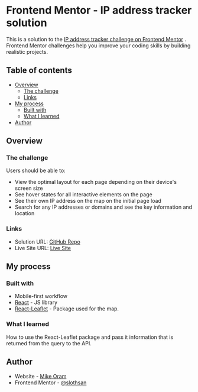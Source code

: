 # Frontend Mentor - IP address tracker solution

This is a solution to
the [IP address tracker challenge on Frontend Mentor](https://www.frontendmentor.io/challenges/ip-address-tracker-I8-0yYAH0)
. Frontend Mentor challenges help you improve your coding skills by building realistic projects.

## Table of contents

- [Overview](#overview)
    - [The challenge](#the-challenge)
    - [Links](#links)
- [My process](#my-process)
    - [Built with](#built-with)
    - [What I learned](#what-i-learned)
- [Author](#author)

## Overview

### The challenge

Users should be able to:

- View the optimal layout for each page depending on their device's screen size
- See hover states for all interactive elements on the page
- See their own IP address on the map on the initial page load
- Search for any IP addresses or domains and see the key information and location

### Links

- Solution URL: [GitHub Repo](https://github.com/SlothSan)
- Live Site URL: [Live Site](https://slothsan.github.io/front-end-mentor-ip-address-tracker/)

## My process

### Built with

- Mobile-first workflow
- [React](https://reactjs.org/) - JS library
- [React-Leaflet](https://react-leaflet.js.org/) - Package used for the map.

### What I learned

How to use the React-Leaflet package and pass it information that is returned from the query to the API.

## Author

- Website - [Mike Oram](https://www.mike-oram.co.uk)
- Frontend Mentor - [@slothsan](https://www.frontendmentor.io/profile/slothsan)

